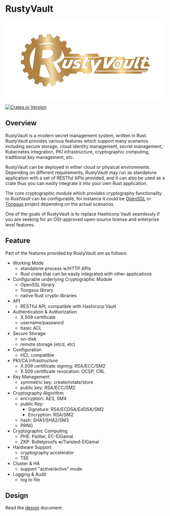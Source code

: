 # RustyVault

![RustVault logo](docs/static/img/RV-logo-gold.png)

[![Crates.io Version](https://img.shields.io/crates/v/rusty_vault)](https://crates.io/crates/rusty_vault)

## Overview

RustyVault is a modern secret management system, written in Rust. RustyVault provides various features which support many scenarios including secure storage, cloud identity management, secret management, Kubernetes integration, PKI infrastructure, cryptographic computing, traditional key management, etc.

RustyVault can be deployed in either cloud or physical environments. Depending on different requirements, RustyVault may run as standalone application with a set of RESTful APIs provided, and it can also be used as a crate thus you can easily integrate it into your own Rust application.

The core cryptographic module which provides cryptography functionality to RustVault can be configurable, for instance it could be [OpenSSL](https://github.com/openssl/openssl) or [Tongsuo](https://github.com/Tongsuo-Project/Tongsuo) project depending on the actual scenarios.

One of the goals of RustyVault is to replace Hashicorp Vault seamlessly if you are seeking for an OSI-approved open-source license and enterprise level features.

## Feature

Part of the features provided by RustyVault are as follows:

* Working Mode
  * standalone process w/HTTP APIs
  * Rust crate that can be easily integrated with other applications
* Configurable underlying Cryptographic Module
  * OpenSSL library
  * Tongsuo library
  * native Rust crypto libraries
* API
  * RESTful API, compatible with Hashicorp Vault
* Authentication & Authorization
  * X.509 certificate
  * username/password
  * basic ACL
* Secure Storage
  * on-disk
  * remote storage (etcd, etc)
* Configuration
  * HCL compatible
* PKI/CA Infrastructure
  * X.509 certificate signing: RSA/ECC/SM2
  * X.509 certificate revocation: OCSP, CRL
* Key Management
  * symmetric key: create/rotate/store
  * public key: RSA/ECC/SM2
* Cryptography Algorithm
  * encryption: AES, SM4
  * public Key:
      * Signature: RSA/ECDSA/EdDSA/SM2
      * Encryption: RSA/SM2
  * hash: SHA1/SHA2/SM3
  * PRNG
* Cryptographic Computing
  * PHE: Paillier, EC-ElGamal
  * ZKP: Bulletproofs w/Twisted-ElGamal
* Hardware Support
  * cryptography accelerator
  * TEE
* Cluster & HA
  * support "active/active" mode
* Logging & Audit
  * log to file

## Design

Read the [design](./docs/docs/design.md) document.
